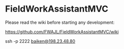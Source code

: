 FieldWorkAssistantMVC
=====================

Please read the wiki before starting any development:

https://github.com/FWAJL/FieldWorkAssistantMVC/wiki

ssh -p 2222 baiken@198.23.48.80